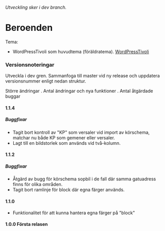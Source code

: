 _Utveckling sker i dev branch._

# Beroenden

Tema:

* WordPressTivoli som huvudtema (föräldratema).
[WordPressTivoli](https://github.com/Sundsvallskommun/WordPressTivoli)

### Versionsnoteringar 
Utveckla i dev gren. Sammanfoga till master vid ny release och uppdatera versionsnummer enligt nedan struktur.

Större ändringar . Antal ändringar och nya funktioner . Antal åtgärdade buggar

#### 1.1.4
##### Buggfixar
* Tagit bort kontroll av "KP" som versaler vid import av körschema, matchar nu både KP som gemener eller versaler.
* Lagt till en bildstorlek som används vid två-kolumn.


#### 1.1.2
##### Buggfixar
* Åtgärd av bugg för körschema sopbil i de fall där samma gatuadress finns för olika områden.
* Tagit bort ramlinje för block där egna färger används.

#### 1.1.0
* Funktionalitet för att kunna hantera egna färger på "block" 

#### 1.0.0 Första relasen